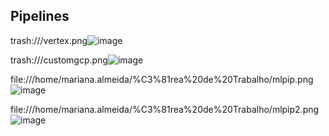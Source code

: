 ## Pipelines 

trash:///vertex.png![image](https://user-images.githubusercontent.com/39881974/217606186-3419a554-9099-4ae2-9eb2-655a35d2f8ba.png)



trash:///customgcp.png![image](https://user-images.githubusercontent.com/39881974/217606131-0236cdf1-90a0-43b2-930b-12e39ff03a59.png)


file:///home/mariana.almeida/%C3%81rea%20de%20Trabalho/mlpip.png![image](https://user-images.githubusercontent.com/39881974/217606299-e6ed2385-fb59-4425-920e-a8ed4cc1b8bb.png)


file:///home/mariana.almeida/%C3%81rea%20de%20Trabalho/mlpip2.png![image](https://user-images.githubusercontent.com/39881974/217606335-9d1af45d-5f07-4469-99ae-aa0b8cc8ed8d.png)
